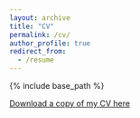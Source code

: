 ```yaml
---
layout: archive
title: "CV"
permalink: /cv/
author_profile: true
redirect_from:
  - /resume
---
```


{% include base_path %}

[Download a copy of my CV here](/files/csaund_resume.pdf)
